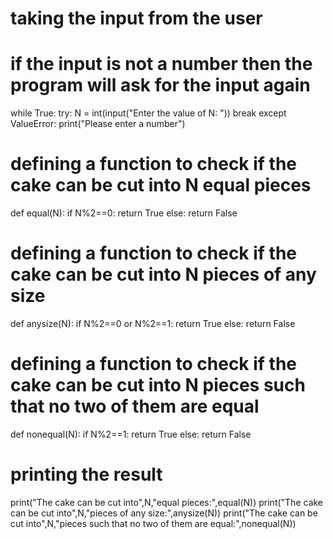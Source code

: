 # taking the input from the user
# if the input is not a number then the program will ask for the input again
while True:
    try:
        N = int(input("Enter the value of N: "))
        break
    except ValueError:
        print("Please enter a number")
# defining a function to check if the cake can be cut into N equal pieces
def equal(N):
    if N%2==0:
        return True
    else:
        return False
# defining a function to check if the cake can be cut into N pieces of any size
def anysize(N):
    if N%2==0 or N%2==1:
        return True
    else:
        return False
# defining a function to check if the cake can be cut into N pieces such that no two of them are equal
def nonequal(N):
    if N%2==1:
        return True
    else:
        return False
# printing the result
print("The cake can be cut into",N,"equal pieces:",equal(N))
print("The cake can be cut into",N,"pieces of any size:",anysize(N))
print("The cake can be cut into",N,"pieces such that no two of them are equal:",nonequal(N))

